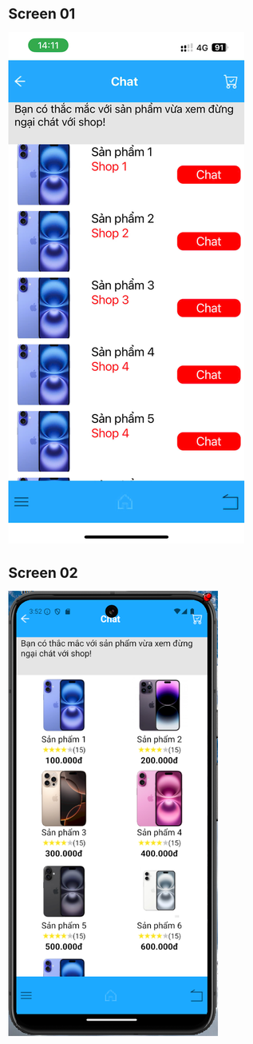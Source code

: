 # Screen 01 
![alt text](assets/minhChung/Screen01.jpg)
# Screen 02
![alt text](assets/minhChung/Screen02.png)
